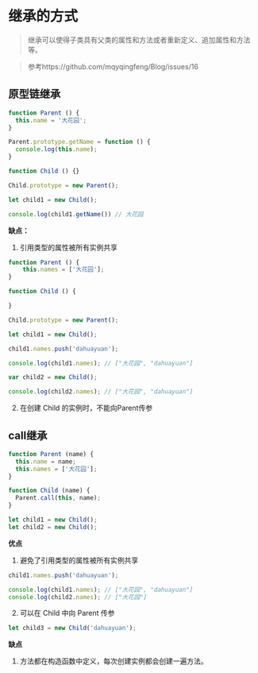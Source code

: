 # 继承的方式

> 继承可以使得子类具有父类的属性和方法或者重新定义、追加属性和方法等。

> 参考https://github.com/mqyqingfeng/Blog/issues/16

## 原型链继承

```js
function Parent () {
  this.name = '大花园';
}

Parent.prototype.getName = function () {
  console.log(this.name);
}

function Child () {}

Child.prototype = new Parent();

let child1 = new Child();

console.log(child1.getName()) // 大花园
```

**缺点：**

1. 引用类型的属性被所有实例共享

```js
function Parent () {
    this.names = ['大花园'];
}

function Child () {

}

Child.prototype = new Parent();

let child1 = new Child();

child1.names.push('dahuayuan');

console.log(child1.names); // ["大花园", "dahuayuan"]

var child2 = new Child();

console.log(child2.names); // ["大花园", "dahuayuan"]

```

2. 在创建 Child 的实例时，不能向Parent传参

## call继承

```js
function Parent (name) {
  this.name = name;
  this.names = ['大花园'];
}

function Child (name) {
  Parent.call(this, name);
}

let child1 = new Child();
let child2 = new Child();

```

**优点**

1. 避免了引用类型的属性被所有实例共享
```js
child1.names.push('dahuayuan');

console.log(child1.names); // ["大花园", "dahuayuan"]
console.log(child2.names); // ["大花园"]
```
2. 可以在 Child 中向 Parent 传参

```js
let child3 = new Child('dahuayuan');
```

**缺点**

1. 方法都在构造函数中定义，每次创建实例都会创建一遍方法。
